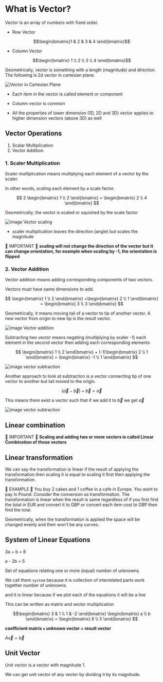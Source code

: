 # What is Vector?

 Vector is an array of numbers with fixed order.

* Row Vector

$$\begin{bmatrix}1 & 2 & 3 & 4 \end{bmatrix}$$

* Column Vector

$$\begin{bmatrix} 1 \\
2 \\
3 \\
4 \end{bmatrix}$$

Geometrically, vector is something with a length (magnitude) and direction. The following is 2d vector in cartesian plane.

![Vector in Cartesian Plane](./img/001.vector.excalidraw.png)

* Each item in the vector is called element or component

* Column vector is common

* All the properties of lower dimension (1D, 2D and 3D) vector applies to higher dimension vectors (above 3D) as well

## Vector Operations

1. Scalar Multiplication
2. Vector Addition

### 1. Scaler Multiplication

Scaler multiplication means multiplying each element of a vector by the scaler.

In other words, scaling each element by a scale factor.

$$
2 \begin{bmatrix} 1 \\
2 \end{bmatrix} = \begin{bmatrix} 2 \\
4 \end{bmatrix}
$$

Geometrically, the vector is scaled or squished by the scale factor

![image Vector scaling](./img/001.vector-scaling.excalidraw.png)

* scaler multiplication leaves the direction (angle) but scales the magnitude

🔴 IMPORTANT 🔴 **scaling will not change the direction of the vector but it can change orientation, for example when scaling by -1, the orientation is flipped**

### 2. Vector Addition

Vector addition means adding corresponding components of two vectors.

Vectors must have same dimensions to add.

$$
\begin{bmatrix} 1 \\
2 \end{bmatrix} +\begin{bmatrix} 2 \\
1 \end{bmatrix} = \begin{bmatrix} 3 \\
3 \end{bmatrix}
$$

Geometrically, it means moving tail of a vector to tip of another vector. A new vector from origin to new tip is the result vector.

![image Vector addition](./img/001.vector-addition.excalidraw.png)

Subtracting two vector means negating (multiplying by scaler -1) each element in the second vector then adding each corresponding elements

$$
\begin{bmatrix} 1 \\
2 \end{bmatrix} + (-1)\begin{bmatrix} 2 \\
1 \end{bmatrix} = \begin{bmatrix} -1 \\
1 \end{bmatrix}
$$

![image vector subtraction](./img/001.vector-subtraction-1.excalidraw.png)

Another approach to look at subtraction is a vector connecting tip of one vector to another but tail moved to the origin.

$$ (\vec{a} - \vec{b}) + \vec{b} = \vec{a} $$

This means there exist a vector such that if we add it to $\vec{b}$ we get $\vec{a}$

![image vector subtraction](./img/001.vector-subtraction-2.excalidraw.png)

## Linear combination

🔴 IMPORTANT 🔴 **Scaling and adding two or more vectors is called Linear Combination of those vectors**

## Linear transformation

We can say the transformation is linear if the result of applying the transformation then scaling it is equal to scaling it first then applying the transformation.

🏀 EXAMPLE 🏀 You buy 2 cakes and 1 coffee in a cafe in Europe. You want to pay in Pound. Consider the conversion as transformation. The transformation is linear when the result is same regardless of if you first find the total in EUR and convert it to GBP or convert each item cost to GBP then find the total.

Geometrically, when the transformation is applied the space will be changed evenly and their won't be any curves.

## System of Linear Equations

3a + b = 8

a - 2b = 5

Set of equations relating one or more (equal) number of unknowns.

We call them `system` because it is collection of interrelated parts work together number of unknowns.

and it is linear because if we plot each of the equations it will be a line

This can be written as matrix and vector multiplication

$$\begin{bmatrix} 3 & 1 \\
1 & -2 \end{bmatrix} \begin{bmatrix} a \\
b \end{bmatrix} = \begin{bmatrix} 8 \\
5 \end{bmatrix}
$$

**coefficient matrix `x` unknown vector = result vector**

$A\vec{x} = \vec{b}$

## Unit Vector

Unit vector is a vector with magnitude 1.

We can get unit vector of any vector by dividing it by its magnitude.